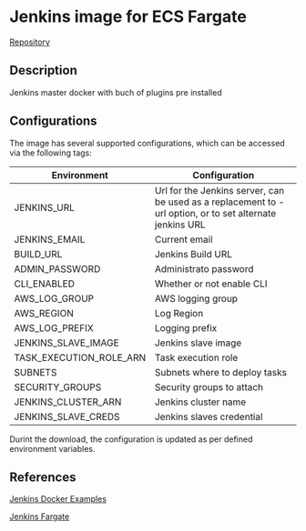 # Jenkins image for ECS Fargate

[Repository](https://github.com/cloudkats/docker-tools/tree/master/jenkins-ecs)

## Description

Jenkins master docker with buch of plugins pre installed

## Configurations

The image has several supported configurations, which can be accessed via the following tags:

Environment              | Configuration
------------------------ | -------------
JENKINS_URL              | Url for the Jenkins server, can be used as a replacement to -url option, or to set alternate jenkins URL
JENKINS_EMAIL            | Current email
BUILD_URL                | Jenkins Build URL
ADMIN_PASSWORD           | Administrato password
CLI_ENABLED              | Whether or not enable CLI
AWS_LOG_GROUP            | AWS logging group
AWS_REGION               | Log Region
AWS_LOG_PREFIX           | Logging prefix
JENKINS_SLAVE_IMAGE      | Jenkins slave image
TASK_EXECUTION_ROLE_ARN  | Task execution role
SUBNETS                  | Subnets where to deploy tasks
SECURITY_GROUPS          | Security groups to attach
JENKINS_CLUSTER_ARN      | Jenkins cluster name
JENKINS_SLAVE_CREDS      | Jenkins slaves credential

Durint the download, the configuration is updated as per defined environment variables.

## References

[Jenkins Docker Examples](https://github.com/ik-jenkins/jenkins-docker-examples)

[Jenkins Fargate](https://github.com/arminc/jenkins-fargate/)